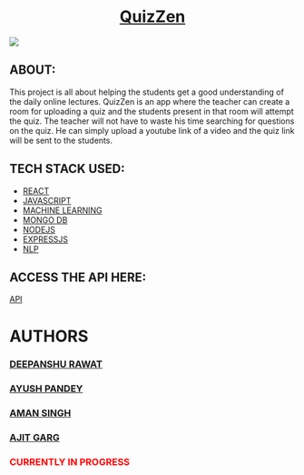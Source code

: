 <h1 align="center"><a href="https://quizzen-app.herokuapp.com/">QuizZen</a></h3>
<p aligh ="center">
  <img src = "https://res.cloudinary.com/quizzen-app/image/upload/v1614498636/quiz_gdfkd9.jpg">
</p>


## ABOUT:
This project is all about helping the students get a good understanding of the daily online lectures. QuizZen is an app where the teacher can create a room for uploading a quiz and the students present in that room will attempt the quiz. The teacher will not have to waste his time searching for questions on the quiz. He can simply upload a youtube link of a video and the quiz link will be sent to the students.

## TECH STACK USED:
* [REACT]()
* [JAVASCRIPT]()
* [MACHINE LEARNING]()
* [MONGO DB]()
* [NODEJS]()
* [EXPRESSJS]()
* [NLP]()

## ACCESS THE API HERE:
<a href = "https://quizzendeepayush.herokuapp.com/?topic=">API</a>

# AUTHORS
### <a href = "https://www.linkedin.com/in/deepanshu-rawat-a67265178/">DEEPANSHU RAWAT</a>
### <a href = "https://www.linkedin.com/in/ayush-pandey-891a4b16b/">AYUSH PANDEY</a>
### <a href = "https://www.linkedin.com/in/aman-s-0330b6128/">AMAN SINGH</a>
### <a href = "https://www.linkedin.com/in/ajit-garg-084b27197/">AJIT GARG</a>


### <font color = "red">CURRENTLY IN PROGRESS</font>
